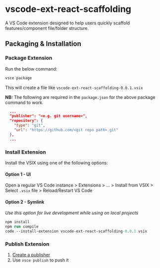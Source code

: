 # vscode-ext-react-scaffolding

A VS Code extension designed to help users quickly scaffold features/component file/folder structure.

## Packaging & Installation

### Package Extension

Run the below command:

```ps
vsce package
```

This will create a file like `vscode-ext-react-scaffolding-0.0.1.vsix`

**NB:** The following are required in the `package.json` for the above package command to work.

```json
  ...
  "publisher": "<e.g. git username>",
  "repository": {
    "type": "git",
    "url": "https://github.com/<git repo path>.git"
  },
  ...
```

### Install Extension

Install the VSIX using one of the following options:

#### Option 1 - UI

Open a regular VS Code instance > Extensions > ... > Install from VSIX > Select `.vsix` file > Reload/Restart VS Code

#### Option 2 - Symlink

_Use this option for live development while using on local projects_

```ps
npm install
npm run compile
code --install-extension vscode-ext-react-scaffolding-0.0.1.vsix
```

### Publish Extension

1. [Create a publisher](https://code.visualstudio.com/api/working-with-extensions/publishing-extension)
2. Use `vsce publish` to push it
